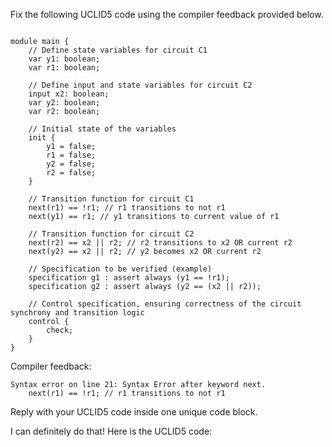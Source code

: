 
Fix the following UCLID5 code using the compiler feedback provided below.

```

module main {
    // Define state variables for circuit C1
    var y1: boolean;
    var r1: boolean;

    // Define input and state variables for circuit C2
    input x2: boolean;
    var y2: boolean;
    var r2: boolean;

    // Initial state of the variables
    init {
        y1 = false;
        r1 = false;
        y2 = false;
        r2 = false;
    }

    // Transition function for circuit C1
    next(r1) == !r1; // r1 transitions to not r1
    next(y1) == r1; // y1 transitions to current value of r1

    // Transition function for circuit C2
    next(r2) == x2 || r2; // r2 transitions to x2 OR current r2
    next(y2) == x2 || r2; // y2 becomes x2 OR current r2

    // Specification to be verified (example)
    specification g1 : assert always (y1 == !r1);
    specification g2 : assert always (y2 == (x2 || r2));

    // Control specification, ensuring correctness of the circuit synchrony and transition logic
    control {
        check;
    }
}
```

Compiler feedback:

```
Syntax error on line 21: Syntax Error after keyword next.
    next(r1) == !r1; // r1 transitions to not r1

```
Reply with your UCLID5 code inside one unique code block.

I can definitely do that! Here is the UCLID5 code:
```
